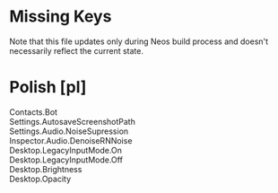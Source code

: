 # Missing Keys
Note that this file updates only during Neos build process and doesn't necessarily reflect the current state.

# Polish [pl]
Contacts.Bot  
Settings.AutosaveScreenshotPath  
Settings.Audio.NoiseSupression  
Inspector.Audio.DenoiseRNNoise  
Desktop.LegacyInputMode.On  
Desktop.LegacyInputMode.Off  
Desktop.Brightness  
Desktop.Opacity  

